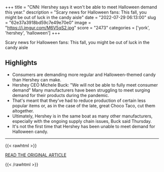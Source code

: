 +++
title = "CNN: Hershey says it won't be able to meet Halloween demand this year."
description = "Scary news for Halloween fans: This fall, you might be out of luck in the candy aisle"
date = "2022-07-29 06:13:00"
slug = "62e37a3918bd59c7e49e70e0"
image = "https://i.imgur.com/M6V5qS2.jpg"
score = "2473"
categories = ['york', 'hershey', 'halloween']
+++

Scary news for Halloween fans: This fall, you might be out of luck in the candy aisle

## Highlights

- Consumers are demanding more regular and Halloween-themed candy than Hershey can make.
- Hershey CEO Michele Buck: "We will not be able to fully meet consumer demand" Many manufacturers have been struggling to meet surging demand for their products during the pandemic.
- That's meant that they've had to reduce production of certain less popular items or, as in the case of the late, great Choco Taco, cut them altogether.
- Ultimately, Hershey is in the same boat as many other manufacturers, especially with the ongoing supply chain issues, Buck said Thursday.
- It's not the first time that Hershey has been unable to meet demand for Halloween candy.

---

{{< rawhtml >}}
  <p class="article-category">
    <a target="_blank" href="https://www.cnn.com/2022/07/28/business/hershey-halloween">READ THE ORIGINAL ARTICLE</a>
  </p>
{{< /rawhtml >}}
